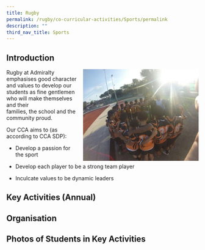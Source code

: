 ```yaml
---
title: Rugby
permalink: /rugby/co-curricular-activities/Sports/permalink
description: ""
third_nav_title: Sports
---
```

Introduction
------------

<img src="/images/r1.jpg" style="width:303px;height:240px;margin-left:15px;" align = "right">

Rugby at Admiralty emphasises good character and values to develop our students as fine gentlemen who will make themselves and their families, the school and the community proud. 

  

Our CCA aims to (as according to CCA SDP):

*   Develop a passion for the sport  
    
*   Develop each player to be a strong team player  
    
*   Inculcate values to be dynamic leaders  
    

Key Activities (Annual)
-----------------------



Organisation
------------

Photos of Students in Key Activities
------------------------------------